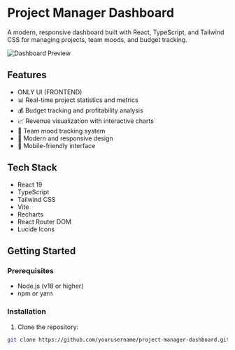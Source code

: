 # Project Manager Dashboard

A modern, responsive dashboard built with React, TypeScript, and Tailwind CSS for managing projects, team moods, and budget tracking.

![Dashboard Preview](public/dashboard-preview.png)

## Features
- ONLY UI (FRONTEND)
- 📊 Real-time project statistics and metrics
- 💰 Budget tracking and profitability analysis
- 📈 Revenue visualization with interactive charts
- 👥 Team mood tracking system
- 🎨 Modern and responsive design
- 📱 Mobile-friendly interface

## Tech Stack

- React 19
- TypeScript
- Tailwind CSS
- Vite
- Recharts
- React Router DOM
- Lucide Icons

## Getting Started

### Prerequisites

- Node.js (v18 or higher)
- npm or yarn

### Installation

1. Clone the repository:
```bash
git clone https://github.com/yourusername/project-manager-dashboard.git